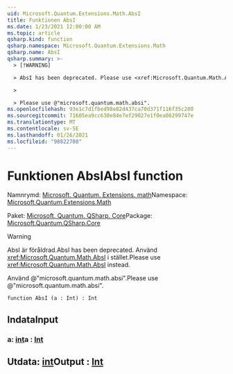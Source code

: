 ```yaml
---
uid: Microsoft.Quantum.Extensions.Math.AbsI
title: Funktionen AbsI
ms.date: 1/23/2021 12:00:00 AM
ms.topic: article
qsharp.kind: function
qsharp.namespace: Microsoft.Quantum.Extensions.Math
qsharp.name: AbsI
qsharp.summary: >-
  > [!WARNING]

  > AbsI has been deprecated. Please use <xref:Microsoft.Quantum.Math.AbsI> instead.

  >

  > Please use @"microsoft.quantum.math.absi".
ms.openlocfilehash: 93e1c7d1fbed98e82d437ca70d371f116f35c280
ms.sourcegitcommit: 71605ea9cc630e84e7ef29027e1f0ea06299747e
ms.translationtype: MT
ms.contentlocale: sv-SE
ms.lasthandoff: 01/26/2021
ms.locfileid: "98822708"
---
```

# <a name="absi-function"></a><span data-ttu-id="fda45-102">Funktionen AbsI</span><span class="sxs-lookup"><span data-stu-id="fda45-102">AbsI function</span></span>

<span data-ttu-id="fda45-103">Namnrymd: [Microsoft. Quantum. Extensions. math](xref:Microsoft.Quantum.Extensions.Math)</span><span class="sxs-lookup"><span data-stu-id="fda45-103">Namespace: [Microsoft.Quantum.Extensions.Math](xref:Microsoft.Quantum.Extensions.Math)</span></span>

<span data-ttu-id="fda45-104">Paket: [Microsoft. Quantum. QSharp. Core](https://nuget.org/packages/Microsoft.Quantum.QSharp.Core)</span><span class="sxs-lookup"><span data-stu-id="fda45-104">Package: [Microsoft.Quantum.QSharp.Core](https://nuget.org/packages/Microsoft.Quantum.QSharp.Core)</span></span>


> [!WARNING]
> <span data-ttu-id="fda45-105">AbsI är föråldrad.</span><span class="sxs-lookup"><span data-stu-id="fda45-105">AbsI has been deprecated.</span></span> <span data-ttu-id="fda45-106">Använd <xref:Microsoft.Quantum.Math.AbsI> i stället.</span><span class="sxs-lookup"><span data-stu-id="fda45-106">Please use <xref:Microsoft.Quantum.Math.AbsI> instead.</span></span>
>
> <span data-ttu-id="fda45-107">Använd @"microsoft.quantum.math.absi".</span><span class="sxs-lookup"><span data-stu-id="fda45-107">Please use @"microsoft.quantum.math.absi".</span></span>



```qsharp
function AbsI (a : Int) : Int
```


## <a name="input"></a><span data-ttu-id="fda45-108">Indata</span><span class="sxs-lookup"><span data-stu-id="fda45-108">Input</span></span>

### <a name="a--int"></a><span data-ttu-id="fda45-109">a: [int](xref:microsoft.quantum.lang-ref.int)</span><span class="sxs-lookup"><span data-stu-id="fda45-109">a : [Int](xref:microsoft.quantum.lang-ref.int)</span></span>





## <a name="output--int"></a><span data-ttu-id="fda45-110">Utdata: [int](xref:microsoft.quantum.lang-ref.int)</span><span class="sxs-lookup"><span data-stu-id="fda45-110">Output : [Int](xref:microsoft.quantum.lang-ref.int)</span></span>


